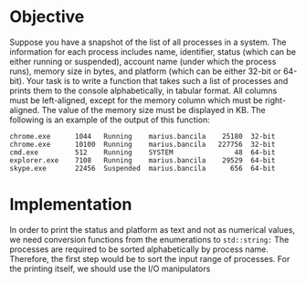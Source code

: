 # Objective

Suppose you have a snapshot of the list of all processes in a system. The information for each process includes name, identifier, status (which can be either running or suspended), account name (under which the process runs), memory size in bytes, and platform (which can be either 32-bit or 64-bit). Your task is to write a function that takes such a list of processes and prints them to the console alphabetically, in tabular format. All columns must be left-aligned, except for the memory column which must be right-aligned. The value of the memory size must be displayed in KB. The following is an example of the output of this function:


```markup
chrome.exe      1044   Running    marius.bancila    25180  32-bit
chrome.exe      10100  Running    marius.bancila   227756  32-bit
cmd.exe         512    Running    SYSTEM               48  64-bit
explorer.exe    7108   Running    marius.bancila    29529  64-bit
skype.exe       22456  Suspended  marius.bancila      656  64-bit
```

# Implementation

In order to print the status and platform as text and not as numerical values, we need conversion functions from the enumerations to `std::string:`
The processes are required to be sorted alphabetically by process name. Therefore, the first step would be to sort the input range of processes. For the printing itself, we should use the I/O manipulators